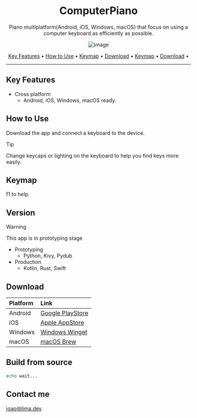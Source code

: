 <div style="text-align: center;">

# ComputerPiano
Piano multiplatform(Android, iOS, Windows, macOS) that focus on using a computer keyboard as efficiently as possible.

![image](https://github.com/JoaoVLima/computerpiano/assets/50122442/f3f3bffd-437a-487d-a54d-80a51b44855c)

<p>
  <a href="#key-features">Key Features</a> •
  <a href="#how-to-use">How to Use</a> •
  <a href="#keymap">Keymap</a> •
  <a href="#version">Download</a> •
  <a href="#keymap">Keymap</a> •
  <a href="#download">Download</a> •
</p>

</div>

---

## Key Features

* Cross platform
  - Android, iOS, Windows, macOS ready.


## How to Use

Download the app and connect a keyboard to the device.

> [!TIP]
> Change keycaps or lighting on the keyboard to help you find keys more easily.


## Keymap

f1 to help


## Version

> [!WARNING]
> This app is in prototyping stage
 
* Prototyping
  * Python, Kivy, Pydub
* Production
  * Kotlin, Rust, Swift

## Download

| Platform  | Link                     	                                        |
|:----------|:------------------------------------------------------------------|
| Android   | [Google PlayStore](https://play.google.com/) 	                    |
| iOS       | [Apple AppStore](https://www.apple.com/br/app-store/) 	           |
| Windows 	 | [Windows Winget](https://winstall.app/apps/Google.Chrome)         |
| macOS   	 | [macOS Brew](https://formulae.brew.sh/cask/google-chrome#default) |

## Build from source

```bash
echo wait...
```

## Contact me

[joao@lima.dev](mailto://joao@lima.dev)
